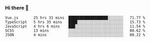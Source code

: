 ### Hi there 👋

<!--
**xin-code/Xin-code** is a ✨ _special_ ✨ repository because its `README.md` (this file) appears on your GitHub profile.

Here are some ideas to get you started:
<!--START_SECTION:waka-->
```text
Vue.js       25 hrs 31 mins  ██████████████████░░░░░░░   71.77 % 
TypeScript   5 hrs 35 mins   ████░░░░░░░░░░░░░░░░░░░░░   15.73 % 
JavaScript   4 hrs 6 mins    ███░░░░░░░░░░░░░░░░░░░░░░   11.54 % 
SCSS         13 mins         ░░░░░░░░░░░░░░░░░░░░░░░░░   00.62 % 
JSON         4 mins          ░░░░░░░░░░░░░░░░░░░░░░░░░   00.22 % 
```
<!--END_SECTION:waka-->
